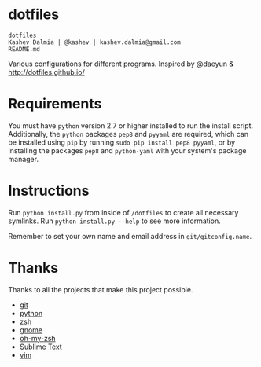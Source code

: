 dotfiles
========

    dotfiles
    Kashev Dalmia | @kashev | kashev.dalmia@gmail.com
    README.md

Various configurations for different programs. Inspired by @daeyun & http://dotfiles.github.io/

# Requirements
You must have `python` version 2.7 or higher installed to run the install script. Additionally, the `python` packages `pep8` and `pyyaml` are required, which can be installed using `pip` by running `sudo pip install pep8 pyyaml`, or by installing the packages `pep8` and `python-yaml` with your system's package manager.

# Instructions
Run `python install.py` from inside of `/dotfiles` to create all necessary symlinks. Run `python install.py --help` to see more information.

Remember to set your own name and email address in `git/gitconfig.name`.

# Thanks
Thanks to all the projects that make this project possible.
- [git](http://git-scm.com/)
- [python](https://www.python.org/)
- [zsh](http://www.zsh.org/)
- [gnome](http://www.gnome.org/)
- [oh-my-zsh](http://ohmyz.sh/)
- [Sublime Text](http://www.sublimetext.com/)
- [vim](http://www.vim.org/)
